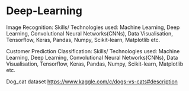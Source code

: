 # Deep-Learning
Image Recognition: 
Skills/ Technologies used: Machine Learning, Deep Learning, Convolutional Neural Networks(CNNs), Data Visualisation, 
Tensorflow, Keras, Pandas, Numpy, Scikit-learn, Matplotlib etc.

Customer Prediction Classification:
Skills/ Technologies used: Machine Learning, Deep Learning, Convolutional Neural Networks(CNNs), Data Visualisation, 
Tensorflow, Keras, Pandas, Numpy, Scikit-learn, Matplotlib etc.

Dog_cat dataset
https://www.kaggle.com/c/dogs-vs-cats#description
